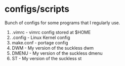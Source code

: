 # configs/scripts

Bunch of configs for some programs that I regularly use.

1. .vimrc - vimrc config stored at $HOME
2. .config - Linux Kernel config
3. make.conf - portage config
4. DWM - My version of the suckless dwm
5. DMENU - My version of the suckless dmenu
6. ST - My version of the suckless st
